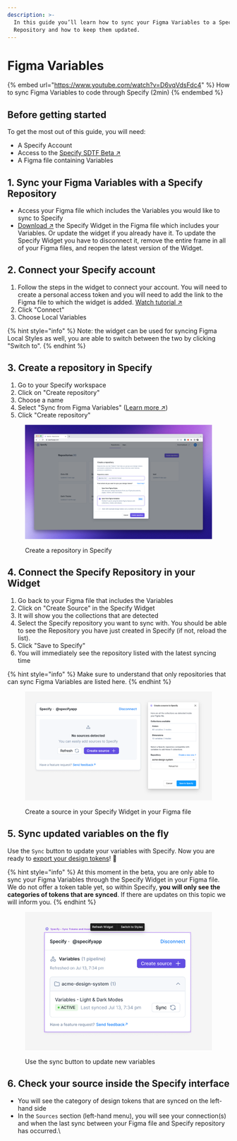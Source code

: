 ```yaml
---
description: >-
  In this guide you’ll learn how to sync your Figma Variables to a Specify
  Repository and how to keep them updated.
---
```


# Figma Variables

{% embed url="https://www.youtube.com/watch?v=D6vqVdsFdc4" %}
How to sync Figma Variables to code through Specify (2min)
{% endembed %}

## Before getting started

To get the most out of this guide, you will need:

* A Specify Account
* Access to the [Specify SDTF Beta ↗](https://specify.typeform.com/to/sKM7DAqW?typeform-source=specifyapp.com#source=docs)
* A Figma file containing Variables

## 1. Sync your Figma Variables with a Specify Repository

* Access your Figma file which includes the Variables you would like to sync to Specify
* [Download ↗](https://www.figma.com/community/widget/1182723580740552626/Specify---Sync-Tokens-and-Assets) the Specify Widget in the Figma file which includes your Variables. Or update the widget if you already have it. To update the Specify Widget you have to disconnect it, remove the entire frame in all of your Figma files, and reopen the latest version of the Widget.

## 2. Connect your Specify account

1. Follow the steps in the widget to connect your account. You will need to create a personal access token and you will need to add the link to the Figma file to which the widget is added. [Watch tutorial ↗](https://help.specifyapp.com/en/articles/6837203-how-to-use-the-figma-widget)
2. Click "Connect"
3. Choose Local Variables

{% hint style="info" %}
Note: the widget can be used for syncing Figma Local Styles as well, you are able to switch between the two by clicking "Switch to".
{% endhint %}

## 3. Create a repository in Specify

1. Go to your Specify workspace
2. Click on "Create repository"
3. Choose a name
4. Select "Sync from Figma Variables" ([Learn more ↗︎](https://help.specifyapp.com/en/articles/7983267-what-type-of-repository-do-i-need))
5. Click "Create repository"

<figure><img src="../.gitbook/assets/Create repository.png" alt=""><figcaption><p>Create a repository in Specify</p></figcaption></figure>

## 4. Connect the Specify Repository in your Widget

1. Go back to your Figma file that includes the Variables
2. Click on "Create Source" in the Specify Widget
3. It will show you the collections that are detected
4. Select the Specify repository you want to sync with. You should be able to see the Repository you have just created in Specify (if not, reload the list).
5. Click "Save to Specify"
6. You will immediately see the repository listed with the latest syncing time

{% hint style="info" %}
Make sure to understand that only repositories that can sync Figma Variables are listed here.
{% endhint %}

<figure><img src="../.gitbook/assets/Create source.png" alt=""><figcaption><p>Create a source in your Specify Widget in your Figma file</p></figcaption></figure>

## 5. Sync updated variables on the fly

Use the `Sync` button to update your variables with Specify. Now you are ready to [export your design tokens](cli.md)! 🎉&#x20;

{% hint style="info" %}
At this moment in the beta, you are only able to sync your Figma Variables through the Specify Widget in your Figma file. We do not offer a token table yet, so within Specify, **you will only see the categories of tokens that are synced**. If there are updates on this topic we will inform you.
{% endhint %}



<figure><img src="../.gitbook/assets/Sources overview widget.png" alt=""><figcaption><p>Use the sync button to update new variables</p></figcaption></figure>



## 6. Check your source inside the Specify interface

* You will see the category of design tokens that are synced on the left-hand side
* In the `Sources` section (left-hand menu), you will see your connection(s) and when the last sync between your Figma file and Specify repository has occurred.\
